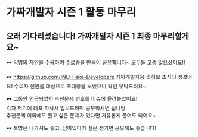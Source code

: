 # 가짜개발자 시즌 1 활동 마무리
## 오래 기다리셨습니다! 가짜개발자 시즌 1 최종 마무리할게요~

🕶︎ 익명의 제안을 수용하여 수료증을 만들어 공유합니다~ 모두들 고생 많으셨어요!!

🕶︎ https://github.com/INU-Fake-Developers 
가짜개발자용 깃허브 조직이 생겼어요! 수료자 전원을 대상으로 초대장을 보냈으니 확인 부탁드려요~

🕶︎ 그동안 언급되었던 추천문제 번호를 이슈에 올려놓았어요!  
각자 저기에 레포 파셔서 업로드하며 공부하시면 됩니당  
추천문제 이외에도 풀고 싶은 문제가 있다면 자유롭게 풀어도 되어요~

🕶︎ 톡방은 나가셔도 좋고, 남아있다가 질문 생기면 공유해도 좋습니다!

